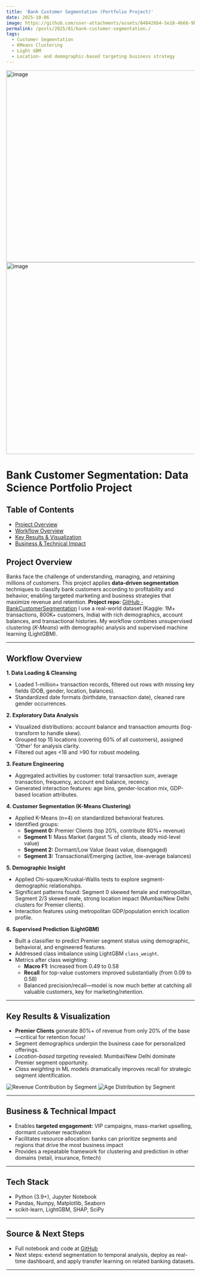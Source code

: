 ```yaml
---
title: 'Bank Customer Segmentation (Portfolio Project)'
date: 2025-10-06
image: https://github.com/user-attachments/assets/848426b4-5e18-4b66-9b06-cc297ead5b66
permalink: /posts/2025/01/bank-customer-segmentation./
tags:  
  - Customer Segmentation
  - KMeans Clustering
  - Light GBM
  - Location- and demographic-based targeting business strategy
---
```


<img width="512" height="512" alt="image" src="https://github.com/user-attachments/assets/8540db10-16e6-48f3-b469-08fefa743165" />
<img width="512" height="512" alt="image" src="https://github.com/user-attachments/assets/848426b4-5e18-4b66-9b06-cc297ead5b66" />



# Bank Customer Segmentation: Data Science Portfolio Project



## Table of Contents
- [Project Overview](#project-overview)
- [Workflow Overview](#workflow-overview)
- [Key Results & Visualization](#key-result)
- [Business & Technical Impact](#business-impact)


## Project Overview

Banks face the challenge of understanding, managing, and retaining millions of customers. This project applies **data-driven segmentation** techniques to classify bank customers according to profitability and behavior, enabling targeted marketing and business strategies that maximize revenue and retention. 
**Project repo:** [GitHub - BankCustomerSegmentation](https://github.com/cyfangus/BankCustomerSegmentation)
I use a real-world dataset (Kaggle: 1M+ transactions, 800K+ customers, India) with rich demographics, account balances, and transactional histories. My workflow combines unsupervised clustering (*K-Means*) with demographic analysis and supervised machine learning (LightGBM).

---

## Workflow Overview

**1. Data Loading & Cleansing**

- Loaded 1-million+ transaction records, filtered out rows with missing key fields (DOB, gender, location, balances).
- Standardized date formats (birthdate, transaction date), cleaned rare gender occurrences.

**2. Exploratory Data Analysis**

- Visualized distributions: account balance and transaction amounts (log-transform to handle skew).
- Grouped top 15 locations (covering 60% of all customers), assigned 'Other' for analysis clarity.
- Filtered out ages <18 and >90 for robust modeling.

**3. Feature Engineering**

- Aggregated activities by customer: total transaction sum, average transaction, frequency, account end balance, recency.
- Generated interaction features: age bins, gender-location mix, GDP-based location attributes.

**4. Customer Segmentation (K-Means Clustering)**

- Applied K-Means (n=4) on standardized behavioral features.
- Identified groups:
    - **Segment 0:** Premier Clients (top 20%, contribute 80%+ revenue)
    - **Segment 1:** Mass Market (largest % of clients, steady mid-level value)
    - **Segment 2:** Dormant/Low Value (least value, disengaged)
    - **Segment 3:** Transactional/Emerging (active, low-average balances)

**5. Demographic Insight**

- Applied Chi-square/Kruskal-Wallis tests to explore segment-demographic relationships.
- Significant patterns found: Segment 0 skewed female and metropolitan, Segment 2/3 skewed male, strong location impact (Mumbai/New Delhi clusters for Premier clients).
- Interaction features using metropolitan GDP/population enrich location profile.

**6. Supervised Prediction (LightGBM)**

- Built a classifier to predict Premier segment status using demographic, behavioral, and engineered features.
- Addressed class imbalance using LightGBM `class_weight`.
- Metrics after class weighting:
    - **Macro F1**: Increased from 0.49 to 0.58
    - **Recall** for top-value customers improved substantially (from 0.09 to 0.58)
    - Balanced precision/recall—model is now much better at catching all valuable customers, key for marketing/retention.

---

## Key Results & Visualization

- **Premier Clients** generate 80%+ of revenue from only 20% of the base—critical for retention focus!
- Segment demographics underpin the business case for personalized offerings.
- *Location-based targeting* revealed: Mumbai/New Delhi dominate Premier segment opportunity.
- *Class weighting* in ML models dramatically improves recall for strategic segment identification.

![Revenue Contribution by Segment](link_to_your_visualization_if_hosted)
![Age Distribution by Segment](link_to_your_visualization_if_hosted)

---

## Business & Technical Impact

- Enables **targeted engagement:** VIP campaigns, mass-market upselling, dormant customer reactivation
- Facilitates resource allocation: banks can prioritize segments and regions that drive the most business impact
- Provides a repeatable framework for clustering and prediction in other domains (retail, insurance, fintech)

---

## Tech Stack

- Python (3.9+), Jupyter Notebook
- Pandas, Numpy, Matplotlib, Seaborn
- scikit-learn, LightGBM, SHAP, SciPy

---

## Source & Next Steps

- Full notebook and code at [GitHub](https://github.com/cyfangus/BankCustomerSegmentation)
- Next steps: extend segmentation to temporal analysis, deploy as real-time dashboard, and apply transfer learning on related banking datasets.

---
